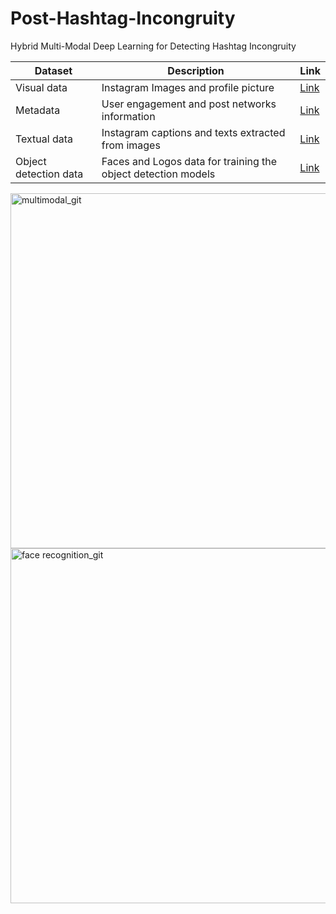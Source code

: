 # Post-Hashtag-Incongruity
Hybrid Multi-Modal Deep Learning for Detecting Hashtag Incongruity

| Dataset  | Description | Link |
| ------------- | ------------- | ------------- |
| Visual data  | Instagram Images and profile picture | [Link](https://drive.google.com/drive/folders/1yqd_8G3y9wIKF3qrmK0di-U8BExaitvB?usp=share_link) |
| Metadata | User engagement and post networks information | [Link](https://drive.google.com/drive/folders/1X8hP0us71M_7qZEvaor9_1Z_lq1O1wMd?usp=share_link) |
| Textual data  | Instagram captions and texts extracted from images | [Link](https://drive.google.com/drive/folders/1f_Updim7Ug4vn6W-69v3iV8RSriTV2n3?usp=share_link) |
| Object detection data | Faces and Logos data for training the object detection models | [Link](https://drive.google.com/drive/folders/174aNN58CqlWum6SY1AzJr4e1u2o_X3bT?usp=share_link) |


<img width="568" alt="multimodal_git" src="https://user-images.githubusercontent.com/47991444/198833802-cf755327-f906-46b6-80e5-893779305bb2.png">
<img width="568" alt="face recognition_git" src="https://user-images.githubusercontent.com/47991444/198833465-dc916186-628a-402b-90d8-133ce35d509f.png">
